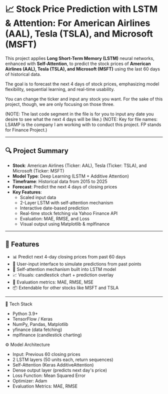 # 📈 Stock Price Prediction with LSTM & Attention: For American Airlines (AAL), Tesla (TSLA), and Microsoft (MSFT)

This project applies **Long Short-Term Memory (LSTM)** neural networks, enhanced with **Self-Attention**, to predict the stock prices of **American Airlines (AAL), Tesla (TSLA), and Microsoft (MSFT)** using the last 60 days of historical data.

The goal is to forecast the next 4 days of stock prices, emphasizing model flexibility, sequential learning, and real-time usability.

You can change the ticker and input any stock you want. For the sake of this project, though, we are only focusing on those three.

(NOTE: The last code segment in the file is for you to input any date you desire to see what the next 4 days will be like.)
(NOTE: Key for file names: LSAMP is the company I am working with to conduct this project. FP stands for Finance Project.)

---

## 🔍 Project Summary

- **Stock**: American Airlines (Ticker: AAL), Tesla (Ticker: TSLA), and Microsoft (Ticker: MSFT)
- **Model Type**: Deep Learning (LSTM + Additive Attention)
- **Timeframe**: Historical data from 2015 to 2025
- **Forecast**: Predict the next 4 days of closing prices
- **Key Features**:
  - Scaled input data
  - 2-Layer LSTM with self-attention mechanism
  - Interactive date-based prediction
  - Real-time stock fetching via Yahoo Finance API
  - Evaluation: MAE, RMSE, and Loss
  - Visual output using Matplotlib & mplfinance

---

## 🚀 Features

- 📊 Predict next 4-day closing prices from past 60 days
- 📌 User-input interface to simulate predictions from past points
- 🧠 Self-attention mechanism built into LSTM model
- 📈 Visuals: candlestick chart + prediction overlay
- 🧪 Evaluation metrics: MAE, RMSE, MSE
- 📦 Extendable for other stocks like MSFT and TSLA

---

🧠 Tech Stack

 - Python 3.9+
 - TensorFlow / Keras
 - NumPy, Pandas, Matplotlib
 - yfinance (data fetching)
 - mplfinance (candlestick charting)

⚙️ Model Architecture

 - Input: Previous 60 closing prices
 - 2 LSTM layers (50 units each, return sequences)
 - Self-Attention (Keras AdditiveAttention)
 - Dense output layer (predicts next day's price)
 - Loss Function: Mean Squared Error
 - Optimizer: Adam
 - Evaluation Metrics: MAE, RMSE

